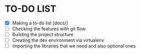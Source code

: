# TO-DO LIST
- [x] Making a to-do list [docs/]
- [ ] Checking the features with git flow
- [ ] Building the project structure
- [ ] Creating the dev environment via virtualenv
- [ ] Importing the libraries that we need and also optional ones
